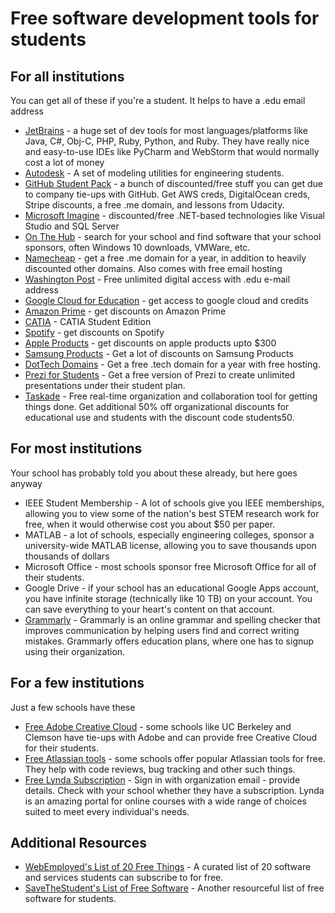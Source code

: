 # Free software development tools for students

## For all institutions
You can get all of these if you're a student. It helps to have a .edu email address
* [JetBrains](https://www.jetbrains.com/student/) - a huge set of dev tools for most languages/platforms like Java, C#, Obj-C, PHP, Ruby, Python, and Ruby. They have really nice and easy-to-use IDEs like PyCharm and WebStorm that would normally cost a lot of money
* [Autodesk](https://www.autodesk.com/education/free-software/all) - A set of modeling utilities for engineering students.
* [GitHub Student Pack](https://education.github.com/pack) - a bunch of discounted/free stuff you can get due to company tie-ups with GitHub. Get AWS creds, DigitalOcean creds, Stripe discounts, a free .me domain, and lessons from Udacity.
* [Microsoft Imagine](https://imagine.microsoft.com/en-us/catalog) - discounted/free .NET-based technologies like Visual Studio and SQL Server
* [On The Hub](http://onthehub.com/) - search for your school and find software that your school sponsors, often Windows 10 downloads, VMWare, etc.
* [Namecheap](https://nc.me) - get a free .me domain for a year, in addition to heavily discounted other domains. Also comes with free email hosting
* [Washington Post](https://www.washingtonpost.com/) - Free unlimited digital access with .edu e-mail address
* [Google Cloud for Education](https://cloud.google.com/edu/) - get access to google cloud and credits 
* [Amazon Prime](https://www.amazon.com/gp/help/customer/display.html?nodeId=201133690) - get discounts on Amazon Prime
* [CATIA](https://academy.3ds.com/en/software/catia-v5-student-edition) - CATIA Student Edition
* [Spotify](https://www.spotify.com/us/student/) - get discounts on Spotify
* [Apple Products](https://www.apple.com/us-hed/shop) - get discounts on apple products upto $300
* [Samsung Products](https://www.samsung.com/us/shop/offer-program/education/) - Get a lot of discounts on Samsung Products
* [DotTech Domains](http://get.tech/) - Get a free .tech domain for a year with free hosting.
* [Prezi for Students](http://prezi.com/pricing/edu/) - Get a free version of Prezi to create unlimited presentations under their student plan. 
* [Taskade](https://www.taskade.com/) - Free real-time organization and collaboration tool for getting things done. Get additional 50% off organizational discounts for educational use and students with the discount code students50.

## For most institutions
Your school has probably told you about these already, but here goes anyway
* IEEE Student Membership - A lot of schools give you IEEE memberships, allowing you to view some of the nation's best STEM research work for free, when it would otherwise cost you about $50 per paper.
* MATLAB - a lot of schools, especially engineering colleges, sponsor a university-wide MATLAB license, allowing you to save thousands upon thousands of dollars
* Microsoft Office - most schools sponsor free Microsoft Office for all of their students.
* Google Drive - if your school has an educational Google Apps account, you have infinite storage (technically like 10 TB) on your account. You can save everything to your heart's content on that account.
* [Grammarly](https://www.grammarly.com/edu/signup) - Grammarly is an online grammar and spelling checker that improves communication by helping users find and correct writing mistakes. Grammarly offers education plans, where one has to signup using their organization. 

## For a few institutions
Just a few schools have these
* [Free Adobe Creative Cloud](https://www.adobe.com/in/creativecloud/buy/students.html) - some schools like UC Berkeley and Clemson have tie-ups with Adobe and can provide free Creative Cloud for their students.
* [Free Atlassian tools](https://www.atlassian.com/classroom) - some schools offer popular Atlassian tools for free. They help with code reviews, bug tracking and other such things. 
* [Free Lynda Subscription](https://www.lynda.com/) - Sign in with organization email - provide details. Check with your school whether they have a subscription. Lynda is an amazing portal for online courses with a wide range of choices suited to meet every individual's needs. 

## Additional Resources
* [WebEmployed's List of 20 Free Things](https://www.webemployed.com/free-stuff-with-student-email-account/) - A curated list of 20 software and services students can subscribe to for free.
* [SaveTheStudent's List of Free Software](https://www.savethestudent.org/save-money/free-software-for-students.html) - Another  resourceful list of free software for students.

